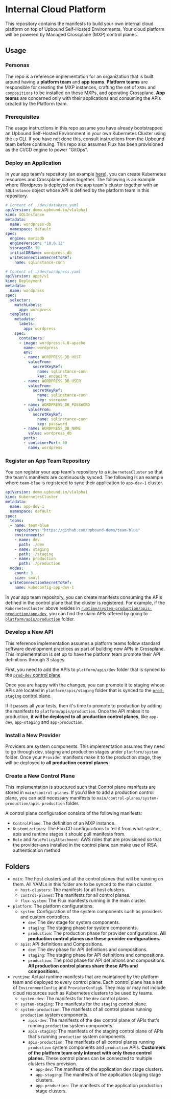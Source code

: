 # Internal Cloud Platform

This repository contains the manifests to build your own internal cloud platform
on top of Upbound Self-Hosted Environments. Your cloud platform will be powered
by Managed Crossplane (MXP) control planes.

## Usage

### Personas

The repo is a reference implementation for an organization that is built around
having a **platform team** and **app teams**. **Platform teams** are responsible
for creating the MXP instances, crafting the set of `XRDs` and `compositions` to be
installed on these MXPs, and operating Crossplane. **App teams** are concerned only
with their applications and consuming the APIs created by the Platform team.

### Prerequisites

The usage instructions in this repo assume you have already bootstrapped an Upbound
Self-Hosted Environment in your own Kubernetes Cluster using the `up` CLI. If you
have not done this, consult instructions from the Upbound team before continuing.
This repo also assumes Flux has been provisioned as the CI/CD engine to power "GitOps".

### Deploy an Application

In your app team's repository (an example
[here](https://github.com/upbound-demo/team-blue)), you can create Kubernetes
resources and Crossplane claims together. The following is an example where
Wordpress is deployed on the app team's cluster together with an `SQLInstance`
object whose API is defined by the platform team in this repository.

```yaml
# Content of ./dev/database.yaml
apiVersion: demo.upbound.io/v1alpha1
kind: SQLInstance
metadata:
  name: wordpress-db
  namespace: default
spec:
  engine: mariadb
  engineVersion: "10.6.12"
  storageGB: 10
  initialDBName: wordpress_db
  writeConnectionSecretToRef:
    name: sqlinstance-conn
```
```yaml
# Content of ./dev/wordpress.yaml
apiVersion: apps/v1
kind: Deployment
metadata:
  name: wordpress
spec:
  selector:
    matchLabels:
      app: wordpress
  template:
    metadata:
      labels:
        app: wordpress
    spec:
      containers:
      - image: wordpress:4.8-apache
        name: wordpress
        env:
        - name: WORDPRESS_DB_HOST
          valueFrom:
            secretKeyRef:
              name: sqlinstance-conn
              key: endpoint
        - name: WORDPRESS_DB_USER
          valueFrom:
            secretKeyRef:
              name: sqlinstance-conn
              key: username
        - name: WORDPRESS_DB_PASSWORD
          valueFrom:
            secretKeyRef:
              name: sqlinstance-conn
              key: password
        - name: WORDPRESS_DB_NAME
          value: wordpress_db
        ports:
        - containerPort: 80
          name: wordpress
```

### Register an App Team Repository

You can register your app team's repository to a `KubernetesCluster` so that the
team's manifests are continuously synced. The following is an example where
`team-blue` is registered to sync their application to `app-dev-1` cluster.

```yaml
apiVersion: demo.upbound.io/v1alpha1
kind: KubernetesCluster
metadata:
  name: app-dev-1
  namespace: default
spec:
  teams:
  - name: team-blue
    repository: "https://github.com/upbound-demo/team-blue"
    environments:
    - name: dev
      path: ./dev
    - name: staging
      path: ./staging
    - name: production
      path: ./production
  nodes:
    count: 3
    size: small
  writeConnectionSecretToRef:
    name: kubeconfig-app-dev-1
```

In your app team repository, you can create manifests consuming the APIs defined in
the control plane that the cluster is registered. For example, if the
`KubernetesCluster` above resides in
[`runtime/system-production/apis-production/app-dev`](./runtime/system-production/apis-production/app-dev/),
you can find the claim APIs offered by going to
[`platform/apis/production`](./platform/apis/production/) folder.

### Develop a New API

This reference implementation assumes a platform teams follow standard software
development practices as part of building new APIs in Crossplane. This
implementation is set up to have the platform team promote their API definitions
through 3 stages.

First, you need to add the APIs to `platform/apis/dev` folder that is synced
to the [`prod-dev` control plane](./main/control-planes/system-production/apis-dev).

Once you are happy with the changes, you can promote it to staging whose APIs
are located in `platform/apis/staging` folder that is synced to the
[`prod-staging` control plane](./main/control-planes/system-production/apis-staging).

If it passes all your tests, then it's time to promote to production by adding
the manifests to `platform/apis/production`. Once the API makes it to
production, **it will be deployed to all production control planes**, like
`app-dev`, `app-staging` and `app-production`.

### Install a New Provider

Providers are system components. This implementation assumes they need to go through dev,
staging and production stages under `platform/system` folder. Once your `Provider`
manifests make it to the production stage, they will be deployed to **all production
control planes**.

### Create a New Control Plane

This implementation is structured such that Control plane manifests are stored in
`main/control-planes`. If you'd like to add a production control plane, you can
add necessary manifests to `main/control-planes/system-production/apis-production` folder.

A control plane configuration consists of the following manifests:
* `ControlPlane`: The definition of an MXP instance.
* `Kustomization`s: The FluxCD configurations to tell it from what system, apis
  and runtime stages it should pull manifests from.
* `Role` and `RolePolicyAttachment`: AWS roles that are provisioned so that the
  provider-aws installed in the control plane can make use of IRSA
  authentication method.

## Folders

* `main`: The host clusters and all the control planes that will be
  running on them. All YAMLs in this folder are to be synced to the main
  cluster.
  * `host-clusters`: The manifests for all host clusters.
  * `control-planes`: The manifests for all control planes.
  * `flux-system`: The Flux manifests running in the main cluster.
* `platform`: The platform configurations.
  * `system`: Configuration of the system components such as providers and
    custom controllers.
    * `dev`: The dev stage for system components.
    * `staging`: The staging phase for system components.
    * `production`: The production phase for provider configurations. **All
      production control planes use these provider configurations.**
  * `apis`: API definitions and Compositions.
      * `dev`: The dev phase for API definitions and compositions.
      * `staging`: The staging phase for API definitions and compositions.
      * `production`: The prod phase for API definitions and compositions. **All
        production control planes share these APIs and compositions.**
* `runtime`: Actual runtime manifests that are maintained by the platform team
  and deployed to every control plane. Each control plane has a set of
  `EnvironmentConfig` and `ProviderConfig`s. They may or may not include cloud
  resources such as Kubernetes clusters to be used by teams. 
  * `system-dev`: The manifests for the `dev` control plane.
  * `system-staging`: The manifests for the `staging` control plane.
  * `system-production`: The manifests of all control planes running
    `production` system components.
    * `apis-dev`: The manifests of the dev control plane of APIs that's running
      `production` system components.
    * `apis-staging`: The manifests of the staging control plane of APIs that's
      running `production` system components.
    * `apis-production`: The manifests of all control planes running
      `production` system components and `production` APIs. **Customers of the
      platform team only interact with only these control planes.** These
      control planes can be connected to multiple clusters they provision.
      * `app-dev`: The manifests of the application dev stage clusters.
      * `app-staging`: The manifests of the application staging stage clusters.
      * `app-production`: The manifests of the application production stage
        clusters.
